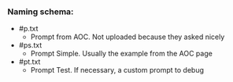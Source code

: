 ### Naming schema:
- #p.txt
    - Prompt from AOC. Not uploaded because they asked nicely
- #ps.txt
    - Prompt Simple. Usually the example from the AOC page
- #pt.txt
    - Prompt Test. If necessary, a custom prompt to debug